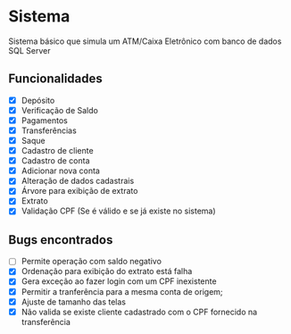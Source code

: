 # Sistema
Sistema básico que simula um ATM/Caixa Eletrônico com banco de dados SQL Server

## Funcionalidades
- [x] Depósito
- [x] Verificação de Saldo
- [x] Pagamentos
- [x] Transferências
- [x] Saque
- [x] Cadastro de cliente
- [x] Cadastro de conta
- [x] Adicionar nova conta
- [x] Alteração de dados cadastrais
- [x] Árvore para exibição de extrato
- [x] Extrato
- [x] Validação CPF (Se é válido e se já existe no sistema)

## Bugs encontrados
- [ ] Permite operação com saldo negativo
- [X] Ordenação para exibição do extrato está falha
- [X] Gera exceção ao fazer login com um CPF inexistente 
- [x] Permitir a tranferência para a mesma conta de origem;
- [x] Ajuste de tamanho das telas
- [x] Não valida se existe cliente cadastrado com o CPF fornecido na transferência
